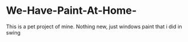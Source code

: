 # We-Have-Paint-At-Home-
This is a pet project of mine. Nothing new, just windows paint that  i did in swing
